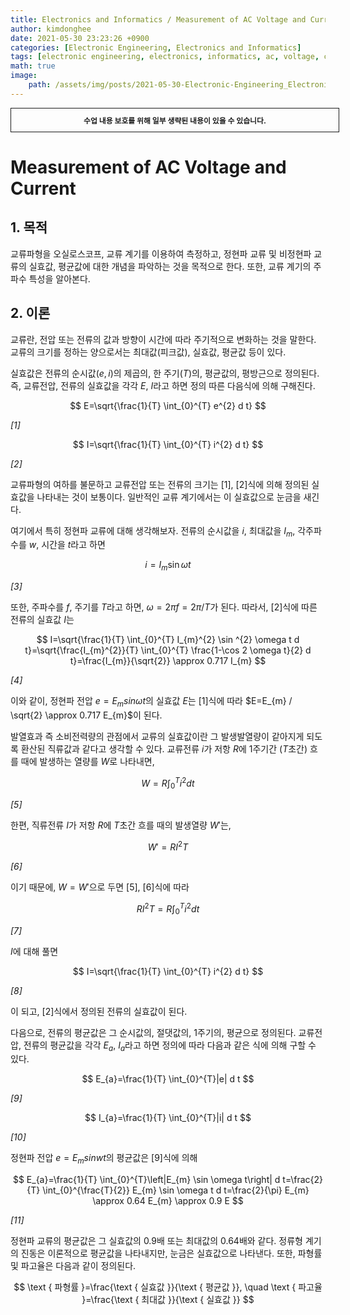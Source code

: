 ```yaml
---
title: Electronics and Informatics / Measurement of AC Voltage and Current
author: kimdonghee
date: 2021-05-30 23:23:26 +0900
categories: [Electronic Engineering, Electronics and Informatics]
tags: [electronic engineering, electronics, informatics, ac, voltage, current]
math: true
image:
    path: /assets/img/posts/2021-05-30-Electronic-Engineering_Electronics-and-Informatics_Measurement-of-AC-Voltage-and-Current/preview.jpeg
---
```


<div style="border:1px solid; padding:10px; margin-bottom: 20px; width: 100%; text-align: center;">
<b style="font-size: 0.85em;">수업 내용 보호를 위해 일부 생략된 내용이 있을 수 있습니다.</b><br>
</div>

# **Measurement of AC Voltage and Current**

## **1. 목적**

교류파형을 오실로스코프, 교류 계기를 이용하여 측정하고, 정현파 교류 및 비정현파 교류의 실효값, 평균값에 대한 개념을 파악하는 것을 목적으로 한다. 또한, 교류 계기의 주파수 특성을 알아본다.

## **2. 이론**

교류란, 전압 또는 전류의 값과 방향이 시간에 따라 주기적으로 변화하는 것을 말한다. 교류의 크기를 정하는 양으로서는 최대값(피크값), 실효값, 평균값 등이 있다.

실효값은 전류의 순시값$(e, i)$의 제곱의, 한 주기$(T)$의, 평균값의, 평방근으로 정의된다. 즉, 교류전압, 전류의 실효값을 각각 $E$, $I$라고 하면 정의 따른 다음식에 의해 구해진다.

$$
E=\sqrt{\frac{1}{T} \int_{0}^{T} e^{2} d t}
$$

*$[1]$*

$$
I=\sqrt{\frac{1}{T} \int_{0}^{T} i^{2} d t}
$$

*$[2]$*

교류파형의 여하를 불문하고 교류전압 또는 전류의 크기는 $[1]$, $[2]$식에 의해 정의된 실효값을 나타내는 것이 보통이다. 일반적인 교류 계기에서는 이 실효값으로 눈금을 새긴다.

여기에서 특히 정현파 교류에 대해 생각해보자. 전류의 순시값을 $i$, 최대값을 $I_m$, 각주파수를 $w$, 시간을 $t$라고 하면

$$
i=I_{m} \sin \omega t
$$

*$[3]$*

또한, 주파수를 $f$, 주기를 $T$라고 하면, $\omega=2 \pi f=2 \pi / T$가 된다. 따라서, $[2]$식에 따른 전류의 실효값 $I$는

$$
I=\sqrt{\frac{1}{T} \int_{0}^{T} I_{m}^{2} \sin ^{2} \omega t d t}=\sqrt{\frac{I_{m}^{2}}{T} \int_{0}^{T} \frac{1-\cos 2 \omega t}{2} d t}=\frac{I_{m}}{\sqrt{2}} \approx 0.717 I_{m}
$$

*$[4]$*

이와 같이, 정현파 전압 $e=E_m sin \omega t$의 실효값 $E$는 $[1]$식에 따라 $E=E_{m} / \sqrt{2} \approx 0.717 E_{m}$이 된다.

발열효과 즉 소비전력량의 관점에서 교류의 실효값이란 그 발생발열량이 같아지게 되도록 환산된 직류값과 같다고 생각할 수 있다. 교류전류 $i$가 저항 $R$에 1주기간 ($T$초간) 흐를 때에 발생하는 열량를 $W$로 나타내면,

$$
W=R \int_{0}^{T} i^{2} d t
$$

*$[5]$*

한편, 직류전류 $I$가 저항 $R$에 $T$초간 흐를 때의 발생열량 $W'$는,

$$
W'=RI^2T
$$

*$[6]$*

이기 때문에, $W=W'$으로 두면 $[5]$, $[6]$식에 따라

$$
RI^2T=R \int_{0}^{T} i^{2} d t
$$

*$[7]$*

$I$에 대해 풀면

$$
I=\sqrt{\frac{1}{T} \int_{0}^{T} i^{2} d t}
$$

*$[8]$*

이 되고, $[2]$식에서 정의된 전류의 실효값이 된다.

다음으로, 전류의 평균값은 그 순시값의, 절댓값의, 1주기의, 평균으로 정의된다. 교류전압, 전류의 평균값을 각각 $E_a$, $I_a$라고 하면 정의에 따라 다음과 같은 식에 의해 구할 수 있다.

$$
E_{a}=\frac{1}{T} \int_{0}^{T}|e| d t
$$

*$[9]$*

$$
I_{a}=\frac{1}{T} \int_{0}^{T}|i| d t
$$

*$[10]$*

정현파 전압 $e=E_m sin w t$의 평균값은 $[9]$식에 의해

$$
E_{a}=\frac{1}{T} \int_{0}^{T}\left|E_{m} \sin \omega t\right| d t=\frac{2}{T} \int_{0}^{\frac{T}{2}} E_{m} \sin \omega t d t=\frac{2}{\pi} E_{m} \approx 0.64 E_{m} \approx 0.9 E
$$

*$[11]$*

정현파 교류의 평균값은 그 실효값의 $0.9$배 또는 최대값의 $0.64$배와 같다. 정류형 계기의 진동은 이론적으로 평균값을 나타내지만, 눈금은 실효값으로 나타낸다. 또한, 파형률 및 파고율은 다음과 같이 정의된다.

$$
\text { 파형률 }=\frac{\text { 실효값 }}{\text { 평균값 }}, \quad \text { 파고율 }=\frac{\text { 최대값 }}{\text { 실효값 }}
$$

